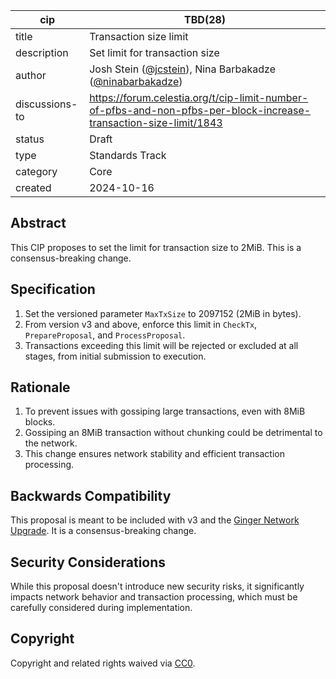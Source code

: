 | cip | TBD(28) |
| - | - |
| title | Transaction size limit |
| description | Set limit for transaction size |
| author | Josh Stein ([@jcstein](https://github.com/jcstein)), Nina Barbakadze ([@ninabarbakadze](https://github.com/ninabarbakadze)) |
| discussions-to | <https://forum.celestia.org/t/cip-limit-number-of-pfbs-and-non-pfbs-per-block-increase-transaction-size-limit/1843> |
| status | Draft |
| type | Standards Track |
| category | Core |
| created | 2024-10-16 |

## Abstract

This CIP proposes to set the limit for transaction size to 2MiB. This is a consensus-breaking change.

## Specification

1. Set the versioned parameter `MaxTxSize` to 2097152 (2MiB in bytes).
2. From version v3 and above, enforce this limit in `CheckTx`, `PrepareProposal`, and `ProcessProposal`.
3. Transactions exceeding this limit will be rejected or excluded at all stages, from initial submission to execution.

## Rationale

1. To prevent issues with gossiping large transactions, even with 8MiB blocks.
2. Gossiping an 8MiB transaction without chunking could be detrimental to the network.
3. This change ensures network stability and efficient transaction processing.

## Backwards Compatibility

This proposal is meant to be included with v3 and the [Ginger Network Upgrade](./cip-25.md). It is a consensus-breaking change.

## Security Considerations

While this proposal doesn't introduce new security risks, it significantly impacts network behavior and transaction processing, which must be carefully considered during implementation.

## Copyright

Copyright and related rights waived via [CC0](https://github.com/celestiaorg/CIPs/blob/main/LICENSE).
